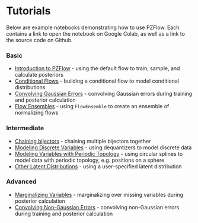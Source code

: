 # Tutorials

Below are example notebooks demonstrating how to use PZFlow.
Each contains a link to open the notebook on Google Colab, as well as a link to the source code on Github.

### Basic

- [Introduction to PZFlow](intro.ipynb) - using the default flow to train, sample, and calculate posteriors
- [Conditional Flows](conditional_redshift_example.ipynb) - building a conditional flow to model conditional distributions
- [Convolving Gaussian Errors](gaussian_errors.ipynb) - convolving Gaussian errors during training and posterior calculation
- [Flow Ensembles](ensemble_demo.ipynb) - using `FlowEnsemble` to create an ensemble of normalizing flows

### Intermediate

- [Chaining bijectors](redshift_example.ipynb) - chaining multiple bijectors together
- [Modeling Discrete Variables](dequantization.ipynb) - using dequantizers to model discrete data
- [Modeling Variables with Periodic Topology](spherical_flow_example.ipynb) - using circular splines to model data with periodic topology, e.g. positions on a sphere
- [Other Latent Distributions](tutorials/index.md) - using a user-specified latent distribution

### Advanced

- [Marginalizing Variables](marginalization.ipynb) - marginalizing over missing variables during posterior calculation
- [Convolving Non-Gaussian Errors](nongaussian_errors.ipynb) - convolving non-Gaussian errors during training and posterior calculation
